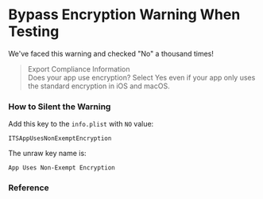 
# Bypass Encryption Warning When Testing
We've faced this warning and checked "No" a thousand times!

>  Export Compliance Information </br>
>Does your app use encryption? Select Yes even if your app only uses the standard encryption in iOS and macOS. 

### How to Silent the Warning
Add this key to the `info.plist` with `NO` value:
```
ITSAppUsesNonExemptEncryption
```

The unraw key name is:
```
App Uses Non-Exempt Encryption
```

### Reference
